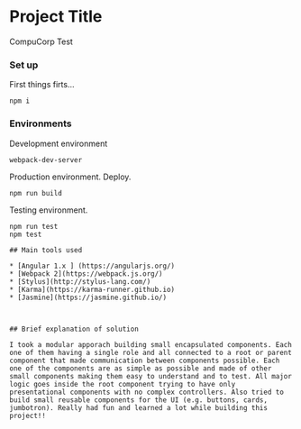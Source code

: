 # Project Title

CompuCorp Test

### Set up

First things firts...
```
npm i 
```

### Environments

Development environment

```
webpack-dev-server
```

Production environment. Deploy.

```
npm run build
```

Testing environment. 

````
npm run test
npm test

## Main tools used

* [Angular 1.x ] (https://angularjs.org/)
* [Webpack 2](https://webpack.js.org/) 
* [Stylus](http://stylus-lang.com/)
* [Karma](https://karma-runner.github.io)
* [Jasmine](https://jasmine.github.io/)



## Brief explanation of solution

I took a modular apporach building small encapsulated components. Each one of them having a single role and all connected to a root or parent component that made communication between components possible. Each one of the components are as simple as possible and made of other small components making them easy to understand and to test. All major logic goes inside the root component trying to have only presentational components with no complex controllers. Also tried to build small reusable components for the UI (e.g. buttons, cards, jumbotron). Really had fun and learned a lot while building this project!! 
